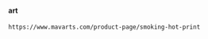 #### art
`https://www.mavarts.com/product-page/smoking-hot-print`  

<!-- ![image](https://user-images.githubusercontent.com/27692261/189579139-9cb05755-ae0f-499a-9008-71be6ba07e21.png) -->
